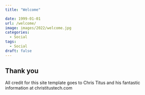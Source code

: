 ```yaml
---
title: "Welcome"

date: 1999-01-01
url: /welcome/
image: images/2022/welcome.jpg
categories:
  - Social
tags:
  - Social
draft: false
---
```

<!--more-->

## Thank you

All credit for this site template goes to Chris Titus and his fantastic information at christitustech.com